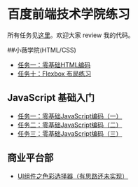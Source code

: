 # 百度前端技术学院练习
所有任务见[这里](http://ife.baidu.com/)。欢迎大家 review 我的代码。

##小薇学院(HTML/CSS)
* [任务一：零基础HTML编码](https://iamjoel.github.io/baidu-ife-task/2017/basic/task1/demo.html)
* [任务十：Flexbox 布局练习](https://iamjoel.github.io/baidu-ife-task/2017/basic/task10/demo.html)

## JavaScript 基础入门
* [任务一：零基础JavaScript编码（一）](https://github.com/iamjoel/baidu-ife-task/blob/master/src/2017/js/task1/demo.html)
* [任务二：零基础JavaScript编码（二）](https://github.com/iamjoel/baidu-ife-task/blob/master/src/2017/js/task2/demo.html)
* [任务三：零基础JavaScript编码（三）](https://github.com/iamjoel/baidu-ife-task/blob/master/src/2017/js/task3/demo.html)

## 商业平台部
* [UI组件之色彩选择器（有思路还未实现）](https://github.com/iamjoel/baidu-ife-task/blob/master/src/2017/%E5%95%86%E4%B8%9A%E5%B9%B3%E5%8F%B0%E5%AD%A6%E9%99%A2/UI%E7%BB%84%E4%BB%B6%E4%B9%8B%E8%89%B2%E5%BD%A9%E9%80%89%E6%8B%A9%E5%99%A8/README.md)